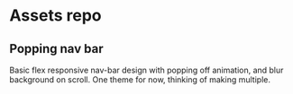 # Assets repo

## Popping nav bar

Basic flex responsive nav-bar design with popping off animation, and blur background on scroll. One theme for now, thinking of making multiple.

